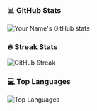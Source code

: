 ### 📊 GitHub Stats
![Your Name's GitHub stats](https://github-readme-stats.vercel.app/api?username=justinlam747&show_icons=true&theme=radical)

### 🔥 Streak Stats
![GitHub Streak](https://streak-stats.demolab.com/?user=justinlam747&theme=radical)

### 💻 Top Languages
![Top Languages](https://github-readme-stats.vercel.app/api/top-langs/?username=justinlam747&layout=compact&theme=radical)
